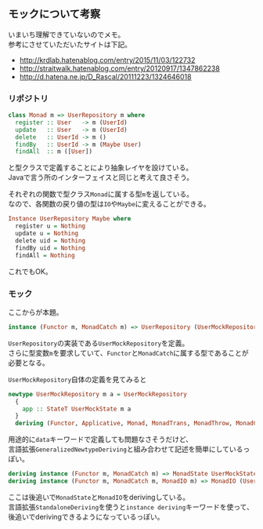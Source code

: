 ## モックについて考察

いまいち理解できていないのでメモ。  
参考にさせていただいたサイトは下記。  
* http://krdlab.hatenablog.com/entry/2015/11/03/122732
* http://straitwalk.hatenablog.com/entry/20120917/1347862238
* http://d.hatena.ne.jp/D_Rascal/20111223/1324646018

### リポジトリ

```hs
class Monad m => UserRepository m where
  register :: User   -> m (UserId)
  update   :: User   -> m (UserId)
  delete   :: UserId -> m ()
  findBy   :: UserId -> m (Maybe User)
  findAll  :: m ([User])
```

と型クラスで定義することにより抽象レイヤを設けている。  
Javaで言う所のインターフェイスと同じと考えて良さそう。

それぞれの関数で型クラス`Monad`に属する型`m`を返している。  
なので、各関数の戻り値の型は`IO`や`Maybe`に変えることができる。  

```hs
Instance UserRepository Maybe where
  register u = Nothing
  update u = Nothing
  delete uid = Nothing
  findBy uid = Nothing
  findAll = Nothing
```

これでもOK。

### モック

ここからが本題。  

```hs
instance (Functor m, MonadCatch m) => UserRepository (UserMockRepository m) where
```

`UserRepository`の実装である`UserMockRepository`を定義。  
さらに型変数`m`を要求していて、`Functor`と`MonadCatch`に属する型であることが必要となる。  

`UserMockRepository`自体の定義を見てみると

```hs
newtype UserMockRepository m a = UserMockRepository
  {
    app :: StateT UserMockState m a
  }
  deriving (Functor, Applicative, Monad, MonadTrans, MonadThrow, MonadCatch)
```
用途的に`data`キーワードで定義しても問題なさそうだけど、  
言語拡張`GeneralizedNewtypeDeriving`と組み合わせて記述を簡単にしているっぽい。  

```hs
deriving instance (Functor m, MonadCatch m) => MonadState UserMockState (UserMockRepository m)
deriving instance (Functor m, MonadCatch m, MonadIO m) => MonadIO (UserMockRepository m)
```

ここは後追いで`MonadState`と`MonadIO`をderivingしている。  
言語拡張`StandaloneDeriving`を使うと`instance deriving`キーワードを使って、  
後追いでderivingできるようになっているっぽい。

